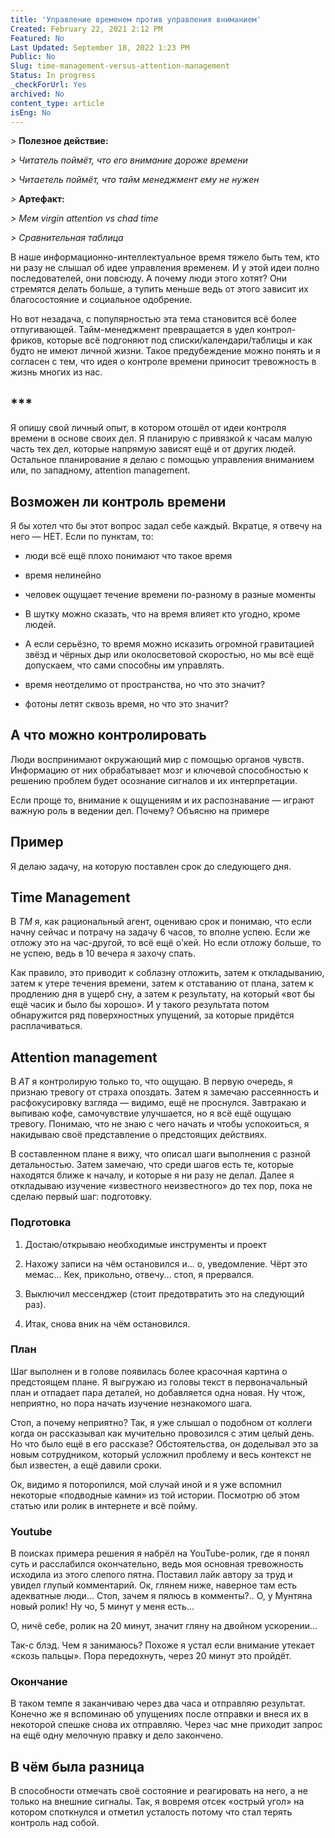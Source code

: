 ```yaml
---
title: 'Управление временем против управления вниманием'
Created: February 22, 2021 2:12 PM
Featured: No
Last Updated: September 18, 2022 1:23 PM
Public: No
Slug: time-management-versus-attention-management
Status: In progress
_checkForUrl: Yes
archived: No
content_type: article
isEng: No
---
```


*>* ****Полезное действие:****

*> Читатель поймёт, что его внимание дороже времени*

*> Читаетель поймёт, что тайм менеджмент ему не нужен*

*>* ****Артефакт:****

*> Мем virgin attention vs chad time*

*> Сравнительная таблица*

В наше информационно-интеллектуальное время тяжело быть тем, кто ни разу не слышал об идее управления временем. И у этой идеи полно последователей, они повсюду. А почему люди этого хотят? Они стремятся делать больше, а тупить меньше ведь от этого зависит их благосостояние и социальное одобрение.

Но вот незадача, с популярностью эта тема становится всё более отпугивающей. Тайм-менеджмент превращается в удел контрол-фриков, которые всё подгоняют под списки/календари/таблицы и как будто не имеют личной жизни. Такое предубеждение можно понять и я согласен с тем, что идея о контроле времени приносит тревожность в жизнь многих из нас.

## \*\*\*

Я опишу свой личный опыт, в котором отошёл от идеи контроля времени в основе своих дел. Я планирую с привязкой к часам малую часть тех дел, которые напрямую зависят ещё и от других людей. Остальное планирование я делаю с помощью управления вниманием или, по западному, attention management.

## Возможен ли контроль времени

Я бы хотел что бы этот вопрос задал себе каждый. Вкратце, я отвечу на него — НЕТ. Если по пунктам, то:

- люди всё ещё плохо понимают что такое время
- время нелинейно
- человек ощущает течение времени по-разному в разные моменты
- В шутку можно сказать, что на время влияет кто угодно, кроме людей.

- А если серьёзно, то время можно исказить огромной гравитацией звёзд и чёрных дыр или околосветовой скоростью, но мы всё ещё допускаем, что сами способны им управлять.

- время неотделимо от пространства, но что это значит?
- фотоны летят сквозь время, но что это значит?

## А что можно контролировать

Люди воспринимают окружающий мир с помощью органов чувств. Информацию от них обрабатывает мозг и ключевой способностью к решению проблем будет осознание сигналов и их интерпретации.

Если проще то, внимание к ощущениям и их распознавание — играют важную роль в ведении дел. Почему? Объясню на примере

## Пример

Я делаю задачу, на которую поставлен срок до следующего дня.

## Time Management

В *_TM_* я, как рациональный агент, оцениваю срок и понимаю, что если начну сейчас и потрачу на задачу 6 часов, то вполне успею. Если жe отложу это на час-другой, то всё ещё о'кей. Но если отложу больше, то не успею, ведь в 10 вечера я захочу спать.

Как правило, это приводит к соблазну отложить, затем к откладыванию, затем к утере течения времени, затем к отставанию от плана, затем к продлению дня в ущерб сну, а затем к результату, на который «вот бы ещё часик и было бы хорошо». И у такого результата потом обнаружится ряд поверхностных упущений, за которые придётся расплачиваться.

## Attention management

В *_AT_* я контролирую только то, что ощущаю. В первую очередь, я признаю тревогу от страха опоздать. Затем я замечаю рассеянность и расфокусировку взгляда — видимо, ещё не проснулся. Завтракаю и выпиваю кофе, самочувствие улучшается, но я всё ещё ощущаю тревогу. Понимаю, что не знаю с чего начать и чтобы успокоиться, я накидываю своё представление о предстоящих действиях.

В составленном плане я вижу, что описал шаги выполнения с разной детальностью. Затем замечаю, что среди шагов есть те, которые находятся ближе к началу, и которые я ни разу не делал. Далее я откладываю изучение «известного неизвестного» до тех пор, пока не сделаю первый шаг: подготовку.

### Подготовка

1. Достаю/открываю необходимые инструменты и проект

2. Нахожу записи на чём остановился и... о, уведомление. Чёрт это мемас... Кек, прикольно, отвечу... стоп, я прервался.

3. Выключил мессенджер (стоит предотвратить это на следующий раз).

4. Итак, снова вник на чём остановился.

### План

Шаг выполнен и в голове появилась более красочная картина о предстоящем плане. Я выгружаю из головы текст в первоначальный план и отпадает пара деталей, но добавляется одна новая. Ну чтож, неприятно, но пора начать изучение незнакомого шага.

Стоп, а почему неприятно? Так, я уже слышал о подобном от коллеги когда он рассказывал как мучительно провозился с этим целый день. Но что было ещё в его рассказе? Обстоятельства, он доделывал это за новым сотрудником, который усложнил проблему и весь контекст не был известен, а ещё давили сроки.

Ок, видимо я поторопился, мой случай иной и я уже вспомнил некоторые «подводные камни» из той истории. Посмотрю об этом статью или ролик в интернете и всё пойму.

### Youtube

В поисках примера решения я набрёл на YouTube-ролик, где я понял суть и расслабился окончательно, ведь моя основная тревожность исходила из этого слепого пятна. Поставил лайк автору за труд и увидел глупый комментарий. Ок, глянем ниже, наверное там есть адекватные люди... Стоп, зачем я пялюсь в комменты?.. О, у Мунтяна новый ролик! Ну чо, 5 минут у меня есть...

О, ничё себе, ролик на 20 минут, значит гляну на двойном ускорении...

Так-с блэд. Чем я занимаюсь? Похоже я устал если внимание утекает «скозь пальцы». Пора передохнуть, через 20 минут это пройдёт.

### Окончание

В таком темпе я заканчиваю через два часа и отправляю результат. Конечно же я вспоминаю об упущениях после отправки и внеся их в некоторой спешке снова их отправляю. Через час мне приходит запрос на ещё одну мелочную правку и дело закончено.

## В чём была разница

В способности отмечать своё состояние и реагировать на него, а не только на внешние сигналы. Так, я вовремя отсек «острый угол» на котором споткнулся и отметил усталость потому что стал терять контроль над собой.